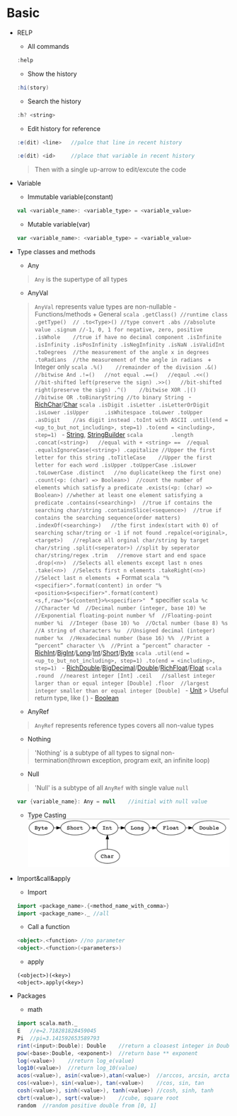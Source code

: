 # Basic
* RELP
	- All commands
	```scala
	:help
	```
	- Show the history
	```scala
	:hi(story)
	```
	- Search the history
	```scala
	:h? <string>
	```
	- Edit history for reference
	```scala
	:e(dit) <line>   //palce that line in recent history
	```
	```scala
	:e(dit) <id>     //place that variable in recent history
	```
	> Then with a single up-arrow to edit/excute the code

* Variable
	- Immutable variable(constant)
	```scala
	val <variable_name>: <variable_type> = <variable_value>
	```
	- Mutable variable(var)
	```scala
	var <variable_name>: <variable_type> = <variable_value>
	```

* Type classes and methods
	- Any
	> `Any` is the supertype of all types
	- AnyVal
	> `AnyVal` represents value types are non-nullable
		- Functions/methods
			+ General
			```scala
			.getClass()	//runtime class
			.getType()	//
			.to<Type>()	//type convert
			.abs //absolute value
			.signum	//-1, 0, 1 for negative, zero, positive
			.isWhole	//true if have no decimal component
			.isInfinite
			.isInfinity
			.isPosInfinity
			.isNegInfinity
			.isNaN
			.isValidInt
			.toDegrees	//the measurement of the angle x in degrees
			.toRadians	//the measurement of the angle in radians
			```
			+ Integer only
			```scala
			.%()	//remainder of the division
			.&()	//bitwise And
			.!=()	//not equal
			.==()	//eqaul
			.<<()	//bit-shifted left(preserve the sign)
			.>>()	//bit-shifted right(preserve the sign)
			.^()	//bitwise XOR
			.|()	//bitwise OR
			.toBinaryString	//to binary String
			```
		- [RichChar](https://www.scala-lang.org/api/2.12.3/scala/runtime/RichChar.html)/[Char](https://www.scala-lang.org/api/2.12.3/scala/Char.html)
		```scala
		.isDigit
		.isLetter
		.isLetterOrDigit
		.isLower
		.isUpper	
		.isWhitespace
		.toLower
		.toUpper
		.asDigit	//as digit instead .toInt with ASCII
		.until(end = <up_to_but_not_including>, step=1)
		.to(end = <including>, step=1)
		```
		- [String](https://www.scala-lang.org/api/current/scala/collection/immutable/StringOps.html), [StringBuilder](https://www.scala-lang.org/api/current/scala/collection/mutable/StringBuilder.html)
		```scala		
		.length
		.concat(<string>)	//equal with + <string>
		==	//equal
		.equalsIgnoreCase(<string>)
		.capitalize	//Upper the first letter for this string
		.toTitleCase	//Upper the first letter for each word
		.isUpper
		.toUpperCase
		.isLower
		.toLowerCase
		.distinct	//no duplicate(keep the first one)
		.count(<p: (char) => Boolean>)	//count the number of elements which satisfy a predicate
		.exists(<p: (char) => Boolean>)	//whether at least one element satisfying a predicate
		.contains(<searching>)	//true if contains the searching char/string
		.containsSlice(<sequence>)	//true if contains the searching sequence(order matters)
		.indexOf(<searching>)	//the first index(start with 0) of searching schar/tring or -1 if not found
		.repalce(<original>,<target>)	//replace all orginal char/string by target char/string
		.split(<seperator>)	//split by seperator char/string/regex
		.trim 	//remove start and end space
		.drop(<n>)	//Selects all elements except last n ones
		.take(<n>)	//Selects first n elements
		.takeRight(<n>)	//Select last n elements
		```
			+ Format
			```scala
			"%<specifier>".format(content) in order
			"%<position>$<specifier>".format(content)
			<s,f,raw>"$<{content}>%<specifier>"
			```
				* specifier
				```scala
				%c 	//Character
	      		%d  //Decimal number (integer, base 10)
	      		%e  //Exponential floating-point number
	      		%f  //Floating-point number
	      		%i  //Integer (base 10)
	      		%o  //Octal number (base 8)
	      		%s  //A string of characters
	      		%u  //Unsigned decimal (integer) number
	      		%x  //Hexadecimal number (base 16)
	      		%%  //Print a “percent” character
	      		\%  //Print a “percent” character
	      		```
		- [RichInt](https://www.scala-lang.org/api/2.12.3/scala/runtime/RichInt.html)/[BigInt](https://www.scala-lang.org/api/current/scala/math/BigInt.html)/[Long](https://www.scala-lang.org/api/2.12.3/scala/Long.html)/[Int](https://www.scala-lang.org/api/2.12.3/scala/Int.html)/[Short](https://www.scala-lang.org/api/2.12.3/scala/Short.html)/[Byte](https://www.scala-lang.org/api/2.12.3/scala/Byte.html)
		```scala
		.util(end = <up_to_but_not_including>, step=1)
		.to(end = <including>, step=1)
		```
		- [RichDouble](https://www.scala-lang.org/api/current/scala/runtime/RichDouble.html)/[BigDecimal](https://www.scala-lang.org/api/current/scala/math/BigDecimal.html)/[Double](https://www.scala-lang.org/api/2.12.3/scala/Double.html)/[RichFloat](https://www.scala-lang.org/api/current/scala/runtime/RichFloat.html)/[Float](https://www.scala-lang.org/api/current/scala/Float.html)
			```scala
			.round	//nearest integer [Int]
			.ceil	//sallest integer larger than or equal integer [Double]
			.floor	//largest integer smaller than or equal integer [Double]
			```
		- [Unit](https://www.scala-lang.org/api/2.12.3/scala/Unit.html)	
		> Useful return type, like ( )
		- [Boolean](https://www.scala-lang.org/api/2.12.3/scala/Boolean.html)

	- AnyRef
	> `AnyRef` represents reference types covers all non-value types
	- Nothing
	> 'Nothing' is a subtype of all types to signal non-termination(thrown exception, program exit, an infinite loop)
	- Null
	> 'Null' is a subtype of all `AnyRef` with single value `null`
	```scala
	var {variable_name}: Any = null    //initial with null value
	```
	- Type Casting
	![Casting](./Casting.png)
	
* Import&call&apply
	- Import
	```scala
	import <package_name>.{<method_name_with_comma>}
	import <package_name>._ //all
	```
	- Call a function
	```scala
	<object>.<function> //no parameter
	<object>.<function>(<parameters>)
	``` 
	- apply
	```
	(<object>)(<key>)
	<object>.apply(<key>)
	```

* Packages
	- math
	```scala
	import scala.math._
	E 	//e=2.718281828459045
	Pi 	//pi=3.141592653589793
	rint(<input>:Double): Double	//return a cloasest integer in Double
	pow(<base>:Double, <exponent>)	//return base ** exponent
	log(<value>)	//return log_e(value)
	log10(<value>)	//return log_10(value)
	acos(<value>), asin(<value>),atan(<value>)	//arccos, arcsin, arctan
	cos(<value>), sin(<value>), tan(<value>)	//cos, sin, tan
	cosh(<value>), sinh(<value>), tanh(<value>)	//cosh, sinh, tanh
	cbrt(<value>), sqrt(<value>)	//cube, square root
	random	//random positive double from [0, 1]
	```